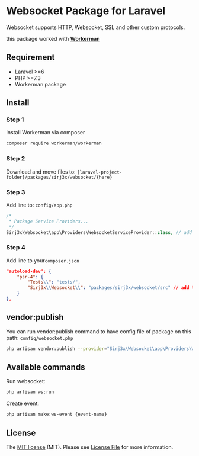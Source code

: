 # Websocket Package for Laravel

Websocket supports HTTP, Websocket, SSL and other custom protocols.
<br/>

this package worked with **[Workerman](https://github.com/walkor/workerman)**


## Requirement

* Laravel >=6
* PHP >=7.3
* Workerman package

## Install

### Step 1
Install Workerman via composer

``` bash
composer require workerman/workerman
```

### Step 2
Download and move files to: `{laravel-project-folder}/packages/sirj3x/websocket/{here}`

### Step 3
Add line to: `config/app.php`
``` php
/*
 * Package Service Providers...
 */
Sirj3x\Websocket\app\Providers\WebsocketServiceProvider::class, // add this
```

### Step 4
Add line to your`composer.json`
``` json
"autoload-dev": {
    "psr-4": {
        "Tests\\": "tests/",
        "Sirj3x\\Websocket\\": "packages/sirj3x/websocket/src" // add this
    }
},
```

## vendor:publish
You can run vendor:publish command to have config file of package on this path: `config/websocket.php`
``` bash
php artisan vendor:publish --provider="Sirj3x\Websocket\app\Providers\WebsocketServiceProvider"
```

## Available commands

Run websocket:
``` bash
php artisan ws:run
```

Create event:
``` bash
php artisan make:ws-event {event-name}
```

## License
The [MIT license](http://opensource.org/licenses/MIT) (MIT). Please see [License File](https://github.com/sadegh19b/laravel-persian-validation/blob/master/LICENSE.md) for more information.
